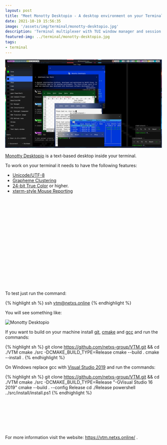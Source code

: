 ```yaml
---
layout: post
title: "Meet Monotty Desktopio - A desktop environment on your Terminal"
date: 2021-10-19 15:56:35
image: '/assets/img/terminal/monotty-desktopio.jpg'
description: 'Terminal multiplexer with TUI window manager and session sharing.'
featured-img: ../terminal/monotty-desktopio.jpg
tags:
- terminal
---
```


![Meet Monotty Desktopio - A desktop environment on your Terminal](/assets/img/terminal/monotty-desktopio.jpg)

[Monotty Desktopio](https://vtm.netxs.online/) is a text-based desktop inside your terminal.

To work on your terminal it needs to have the following features:
+ [Unicode/UTF-8](https://www.cl.cam.ac.uk/~mgk25/unicode.html)
+ [Grapheme Clustering](https://unicode.org/reports/tr29/#Grapheme_Cluster_Boundaries)
+ [24-bit True Color](https://github.com//termstandard/colors) or higher.
+ [xterm-style Mouse Reporting](https://invisible-island.net/xterm/ctlseqs/ctlseqs.html#h2-Mouse-Tracking)

<!-- QUADRADO -->
<script async src="//pagead2.googlesyndication.com/pagead/js/adsbygoogle.js"></script>
<ins class="adsbygoogle"
style="display:inline-block;width:336px;height:280px"
data-ad-client="ca-pub-2838251107855362"
data-ad-slot="5351066970"></ins>
<script>
(adsbygoogle = window.adsbygoogle || []).push({});
</script>

To test just run the command:

{% highlight sh %}
ssh vtm@netxs.online
{% endhighlight %}

You will see something like:

![Monotty Desktopio](https://user-images.githubusercontent.com/11535558/127660289-25e71ef1-d17d-42d1-b79e-00e570056fe4.gif)

If you want to build on your machine install [git](https://en.terminalroot.com.br/onefetch-generate-a-fetch-from-your-git-repository/), [cmake](https://en.terminalroot.com.br/how-to-compile-your-programs-with-cmake/) and [gcc](https://en.terminalroot.com.br/gcc-vs-llvm-which-is-the-best-compiler/) and run the commands:

{% highlight sh %}
git clone https://github.com/netxs-group/VTM.git && cd ./VTM
cmake ./src -DCMAKE_BUILD_TYPE=Release
cmake --build .
cmake --install .
{% endhighlight %}

On Windows replace gcc with [Visual Studio 2019](https://visualstudio.microsoft.com/pt-br/downloads/) and run the commands:

{% highlight sh %}
git clone https://github.com/netxs-group/VTM.git && cd ./VTM
cmake ./src -DCMAKE_BUILD_TYPE=Release "-GVisual Studio 16 2019"
cmake --build . --config Release
cd ./Release
powershell ../src/install/install.ps1
{% endhighlight %}


<!-- LISTA MIN -->
<script async src="//pagead2.googlesyndication.com/pagead/js/adsbygoogle.js"></script>
<ins class="adsbygoogle"
style="display:inline-block;width:730px;height:95px"
data-ad-client="ca-pub-2838251107855362"
data-ad-slot="5351066970"></ins>
<script>
(adsbygoogle = window.adsbygoogle || []).push({});
</script>

For more information visit the website: <https://vtm.netxs.online/> .


    
